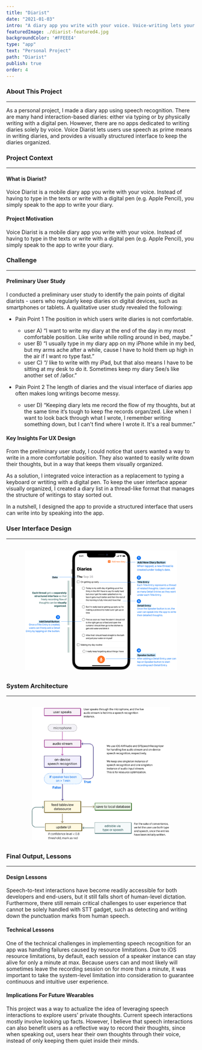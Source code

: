 ```yaml
---
title: "Diarist"
date: "2021-01-03"
intro: "A diary app you write with your voice. Voice-writing lets your hands free, while you write as quickly as you think."
featuredImage: ./diarist-featured4.jpg
backgroundColor: '#FFEEE4'
type: "app"
text: "Personal Project"
path: "Diarist"
publish: true
order: 4
---
```


### About This Project
---
As a personal project, I made a diary app using speech recognition.
There are many hand interaction-based diaries: either via typing or by physically writing with a digital pen. However, there are no apps dedicated to writing diaries solely by voice. Voice Diarist lets users use speech as prime means in writing diaries, and provides a visually structured interface to keep the diaries organized. 

### Project Context
---
#### What is Diarist?
Voice Diarist is a mobile diary app you write with your voice.
Instead of having to type in the texts or write with a digital pen (e.g. Apple Pencil), you simply 
speak to the app to write your diary.

#### Project Motivation
Voice Diarist is a mobile diary app you write with your voice.
Instead of having to type in the texts or write with a digital pen (e.g. Apple Pencil), you simply 
speak to the app to write your diary.


### Challenge
---
#### Preliminary User Study
I conducted a preliminary user study to identify the pain points of digital diarists - users who 
regularly keep diaries on digital devices, such as smartphones or tablets. A qualitative user study 
revealed the following:

* Pain Point 1 The position in which users write diaries is not comfortable.
    * user A) “I want to write my diary at the end of the day in my most comfortable position. Like 
write while rolling around in bed, maybe.”
    * user B) “I usually type in my diary app on my iPhone while in my bed, but my arms ache after a 
while, cause I have to hold them up high in the air if I want ro type fast.”
    * user C) “/ like to write with my iPad, but that also means I have to be sitting at my desk to do 
it. Sometimes keep my diary See/s like another set of /a6or.”

* Pain Point 2 The length of diaries and the visual interface of diaries app often makes long 
writings become messy.
    * user D) “Keeping diary lets me record the flow of my thoughts, but at the same time it‘s tough to 
keep fhe records organ/zed. Like when I want to look back through what I wrote, I remember writing 
something down, but I can't find where I wrote it. It's a real bummer.”


#### Key Insights For UX Design
From the preliminary user study, I could notice that users wanted a way to write in a more 
comfortable position. They also wanted to easily write down their thoughts, but in a way that keeps 
them visually organized.

As a solution, I integrated voice interaction as a replacement to typing a keyboard or wrtiting 
with a digital pen. To keep the user interface appear visually organized, I created a diary list in 
a thread-like format that manages the structure of writings to stay sorted out.

In a nutshell, I designed the app to provide a structured interface that users can write into by 
speaking into the app.


### User Interface Design
---

<div class="projectImage" style="width:80%; margin: 30px auto;">
    <img src="./ui.jpg">
</div>

### System Architecture
---
<div class="projectImage" style="width:73%; margin: 30px auto;">
    <img src="./sys-arch.jpg">
</div>

### Final Output, Lessons
---
#### Design Lessons
Speech-to-text interactions have become readily accessible for both developers and end-users, but it still falls short of human-level dictation. Furthermore, there still remain critical challenges to user experience that cannot be solely handled with STT gadget, such as detecting and writing down the punctuation marks from human speech.


#### Technical Lessons
One of the technical challenges in implementing speech recognition for an app was handling failures caused by resource limitations. Due to iOS resource limitations, by default, each session of a speaker instance can stay alive for only a minute at max. Because users can and most likely will sometimes leave the recording session on for more than a minute, it was important to take the system-level limitation into consideration to guarantee continuous and intuitive user experience.


#### Implications For Future Wearables

This project was a way to actualize the idea of leveraging speech interactions to explore users' private thoughts. Current speech interactions mostly involve looking up facts. However, I believe that speech interactions can also benefit users as a reflective way to record their thoughts, since when speaking out, users hear their own thoughts through their voice, instead of only keeping them quiet inside their minds. 

